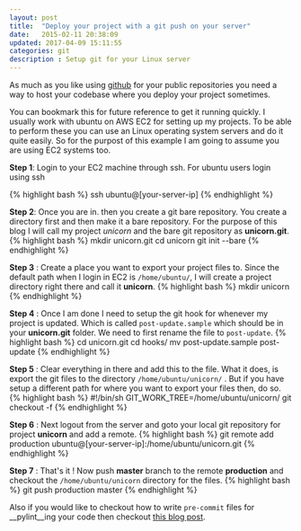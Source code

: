 ```yaml
---
layout: post
title:  "Deploy your project with a git push on your server"
date:   2015-02-11 20:38:09
updated: 2017-04-09 15:11:55
categories: git
description : Setup git for your Linux server
---
```

As much as you like using [github](http://github.com) for your public repositories you need a way to host your codebase where you deploy your project sometimes.

You can bookmark this for future reference to get it running quickly. I usually work with ubuntu on AWS EC2 for setting up my projects. To be able to perform these you can use an Linux operating system servers and do it quite easily. So for the purpost of this example I am going to assume you are using EC2 systems too.

__Step 1__: Login to your EC2 machine through ssh. For ubuntu users login using ssh

{% highlight bash %}
ssh ubuntu@[your-server-ip]
{% endhighlight %}

__Step 2__: Once you are in. then you create a git bare repository. You create a directory first and then make it a bare repository. For the purpose of this blog I will call my project _unicorn_ and the bare git repository as __unicorn.git__.
{% highlight bash %}
mkdir unicorn.git
cd unicorn
git init --bare
{% endhighlight %}

__Step 3__ : Create a place you want to export your project files to. Since the default path when I login in EC2 is `/home/ubuntu/`, I will create a project directory right there and call it __unicorn__.
{% highlight bash %}
mkdir unicorn
{% endhighlight %} 

__Step 4__ : Once I am done I need to setup the git hook for whenever my project is updated. Which is called `post-update.sample` which should be in your __unicorn.git__ folder. We need to first rename the file to `post-update`.
{% highlight bash %}
cd unicorn.git
cd hooks/
mv post-update.sample post-update
{% endhighlight %}


__Step 5__ : Clear everything in there and add this to the file. What it does, is export the git files to the directory `/home/ubuntu/unicorn/` . But if you have setup a different path for where you want to export your files then, do so.
{% highlight bash %}
#!/bin/sh
GIT_WORK_TREE=/home/ubuntu/unicorn/ git checkout -f
{% endhighlight %}

__Step 6__ : Next logout from the server and goto your local git repository for project __unicorn__ and add a remote.
{% highlight bash %}
git remote add production ubuntu@[your-server-ip]:/home/ubuntu/unicorn.git
{% endhighlight %}

__Step 7__ : That's it ! Now push __master__ branch to the remote __production__ and checkout the `/home/ubuntu/unicorn` directory for the files.
{% highlight bash %}
git push production master
{% endhighlight %}

Also if you would like to checkout how to write `pre-commit` files for __pylint__ing your code then checkout [this blog post](kirankoduru.github.io/python/pylint-git-hooks.html).
